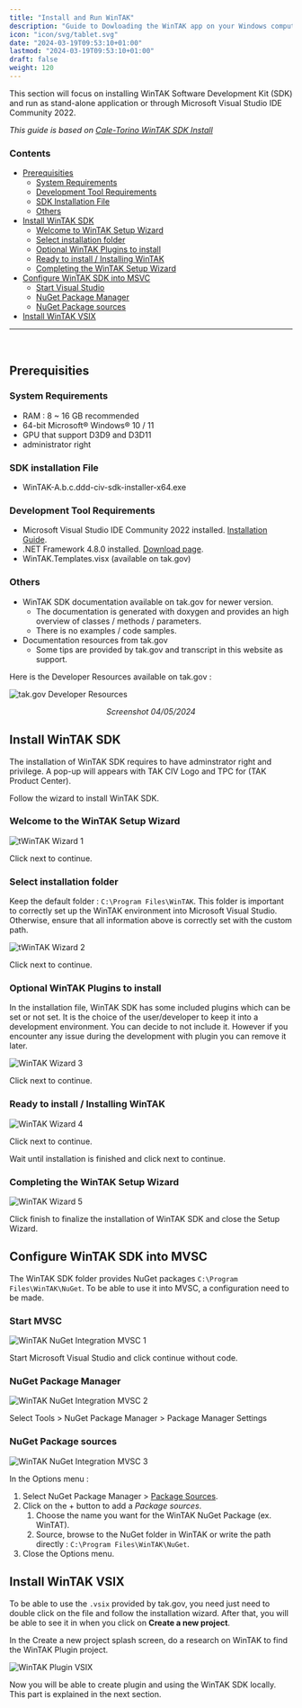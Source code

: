 ```yaml
---
title: "Install and Run WinTAK"
description: "Guide to Dowloading the WinTAK app on your Windows computer/laptop"
icon: "icon/svg/tablet.svg"
date: "2024-03-19T09:53:10+01:00"
lastmod: "2024-03-19T09:53:10+01:00"
draft: false
weight: 120
---
```


This section will focus on installing WinTAK Software Development Kit (SDK) and run as stand-alone application or through Microsoft Visual Studio IDE Community 2022.

<i>This guide is based on [Cale-Torino WinTAK SDK Install](https://github.com/Cale-Torino/WinTAK_SDK_Install)</i>

### Contents

- [Prerequisities](#prerequisities)
    - [System Requirements](#system-requirements)
    - [Development Tool Requirements](#development-tool-requirements)
    - [SDK Installation File](#sdk-installation-file)
    - [Others](#others)
- [Install WinTAK SDK](#install-wintak-sdk)
    - [Welcome to WinTAK Setup Wizard](#welcome-to-the-wintak-setup-wizard)
    - [Select installation folder](#select-installation-folder)
    - [Optional WinTAK Plugins to install](#optional-wintak-plugins-to-install)
    - [Ready to install / Installing WinTAK](#ready-to-install--installing-wintak)
    - [Completing the WinTAK Setup Wizard](#completing-the-wintak-setup-wizard)
- [Configure WinTAK SDK into MSVC](#configure-wintak-sdk-into-mvsc)
    - [Start Visual Studio](#start-mvsc)
    - [NuGet Package Manager](#nuget-package-manager)
    - [NuGet Package sources](#nuget-package-manager)
- [Install WinTAK VSIX](#install-wintak-vsix)

___

<br>

## Prerequisities

### System Requirements
- RAM : 8 ~ 16 GB recommended
- 64-bit Microsoft® Windows® 10 / 11
- GPU that support D3D9 and D3D11
- administrator right 
### SDK installation File
- WinTAK-A.b.c.ddd-civ-sdk-installer-x64.exe

### Development Tool Requirements
- Microsoft Visual Studio IDE Community 2022 installed. [Installation Guide](/visual_studio_setup/).
- .NET Framework 4.8.0 installed. [Download page](https://dotnet.microsoft.com/en-us/download/dotnet-framework/net48).
- WinTAK.Templates.visx (available on tak.gov)

### Others
- WinTAK SDK documentation available on tak.gov for newer version.
    - The documentation is generated with doxygen and provides an high overview of classes / methods / parameters.
    - There is no examples / code samples.
- Documentation resources from tak.gov
    - Some tips are provided by tak.gov and transcript in this website as support.

Here is the Developer Resources available on tak.gov :

   ![tak.gov Developer Resources](../../../assets/image/install/tak_gov_dev_resources.png)<center><i>Screenshot 04/05/2024</i></center>


## Install WinTAK SDK
The installation of WinTAK SDK requires to have adminstrator right and privilege. A pop-up will appears with TAK CIV Logo and TPC for (TAK Product Center).

Follow the wizard to install WinTAK SDK.

### Welcome to the WinTAK Setup Wizard

   ![tWinTAK Wizard 1](../../../assets/image/install/wintak_wizard_1.png)

Click next to continue.

### Select installation folder

Keep the default folder : `C:\Program Files\WinTAK`. This folder is important to correctly set up the WinTAK environment into Microsoft Visual Studio. Otherwise, ensure that all information above is correctly set with the custom path.

   ![tWinTAK Wizard 2](../../../assets/image/install/wintak_wizard_2.png)

Click next to continue.

### Optional WinTAK Plugins to install
In the installation file, WinTAK SDK has some included plugins which can be set or not set. It is the choice of the user/developer to keep it into a development environment. You can decide to not include it. However if you encounter any issue during the development with plugin you can remove it later.

   ![WinTAK Wizard 3](../../../assets/image/install/wintak_wizard_3.png)

Click next to continue.

### Ready to install / Installing WinTAK

   ![WinTAK Wizard 4](../../../assets/image/install/wintak_wizard_4.png)

Click next to continue.

Wait until installation is finished and click next to continue.

### Completing the WinTAK Setup Wizard

   ![WinTAK Wizard 5](../../../assets/image/install/wintak_wizard_5.png)

Click finish to finalize the installation of WinTAK SDK and close the Setup Wizard. 

## Configure WinTAK SDK into MVSC

The WinTAK SDK folder provides NuGet packages `C:\Program Files\WinTAK\NuGet`. To be able to use it into MVSC, a configuration need to be made.

### Start MVSC

   ![WinTAK NuGet Integration MVSC 1](../../../assets/image/install/mvsc_nuget_1.png)

Start Microsoft Visual Studio and click continue without code.

### NuGet Package Manager

   ![WinTAK NuGet Integration MVSC 2](../../../assets/image/install/mvsc_nuget_2.png)

Select Tools > NuGet Package Manager > Package Manager Settings

### NuGet Package sources

   ![WinTAK NuGet Integration MVSC 3](../../../assets/image/install/mvsc_nuget_3.png)

In the Options menu :
1. Select NuGet Package Manager > <u>Package Sources</u>.
2. Click on the + button to add a <i>Package sources</i>.
    1. Choose the name you want for the WinTAK NuGet Package (ex. WinTAT).
    2. Source, browse to the NuGet folder in WinTAK or write the path directly : `C:\Program Files\WinTAK\NuGet`.
3. Close the Options menu.


## Install WinTAK VSIX
To be able to use the `.vsix` provided by tak.gov, you need just need to double click on the file and follow the installation wizard. After that, you will be able to see it in when you click on <b>Create a new project</b>.

In the Create a new project splash screen, do a research on WinTAK to find the WinTAK Plugin project.

  ![WinTAK Plugin VSIX](../../../assets/image/install/wintak_plugin_vsix.png)

Now you will be able to create plugin and using the WinTAK SDK locally. This part is explained in the next section.